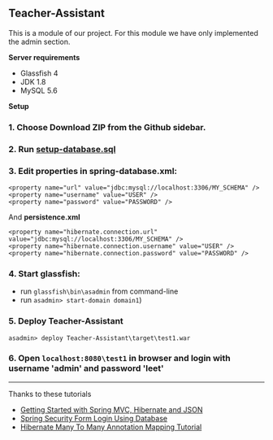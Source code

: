 ## Teacher-Assistant

This is a module of our project. For this module we have only implemented the admin section.

**Server requirements**

 * Glassfish 4
 * JDK 1.8
 * MySQL 5.6

**Setup**

### 1. Choose **Download ZIP** from the Github sidebar.

### 2. Run [setup-database.sql](setup-database.sql)

### 3. Edit properties in **spring-database.xml**:

    <property name="url" value="jdbc:mysql://localhost:3306/MY_SCHEMA" />
    <property name="username" value="USER" />
    <property name="password" value="PASSWORD" />
    
And **persistence.xml**

    <property name="hibernate.connection.url" value="jdbc:mysql://localhost:3306/MY_SCHEMA" />
    <property name="hibernate.connection.username" value="USER" />
    <property name="hibernate.connection.password" value="PASSWORD" />
    
### 4. Start glassfish:
* run `glassfish\bin\asadmin` from command-line
* run `asadmin> start-domain domain1`)


### 5. Deploy Teacher-Assistant
`asadmin> deploy Teacher-Assistant\target\test1.war`

### 6. Open `localhost:8080\test1` in browser and login with username '**admin**' and password '**leet**'

***

Thanks to these tutorials

* [Getting Started with Spring MVC, Hibernate and JSON](https://confluence.jetbrains.com/display/IntelliJIDEA/Getting+Started+with+Spring+MVC,+Hibernate+and+JSON)
* [Spring Security Form Login Using Database](http://www.mkyong.com/spring-security/spring-security-form-login-using-database/)
* [Hibernate Many To Many Annotation Mapping Tutorial](http://viralpatel.net/blogs/hibernate-many-to-many-annotation-mapping-tutorial/)
